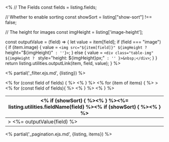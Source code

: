 <%
// The Fields
const fields = listing.fields;

// Whether to enable sorting
const showSort = listing["show-sort"] !== false;

// The height for images
const imgHeight = listing['image-height'];

const outputValue = (field) => {
let value = item[field];
if (field === "image") {
if (item.image) {
value = `<img src="${item[field]}" ${imgHeight ? ` height="${imgHeight}"` : ''}>`;
} else {
value = `<div class="table-img" ${imgHeight ? ` style="height: ${imgHeight}px;"` : '' }>&nbsp;</div>`;
}
}
return listing.utilities.outputLink(item, field, value);
}
%>

<% partial('\_filter.ejs.md', {listing}) %>

<table class="quarto-listing-table table">
<thead>
<tr>
<% for (const field of fields) { %>
<th>
<% if (showSort) { %><a class="sort" data-sort="<%-listing.utilities.sortTarget(field)%>" onclick="return false;"><% } %><%= listing.utilities.fieldName(field) %><% if (showSort) { %></a><% } %>
</th>
<% } %>
</tr>
</thead>
<tbody class="list">
<% for (item of items) { %>
<tr <%- listing.utilities.metadataAttrs(item) %>>
<% for (const field of fields){ %>
<td class="<%- field %><%-listing.utilities.sortClass(field) %>"<%=listing.utilities.sortAttr(item, field)%>>
<%= outputValue(field) %>
</td>
<% } %>
</tr>
<% } %>
</tbody>
</table>

<% partial('\_pagination.ejs.md', {listing, items}) %>
